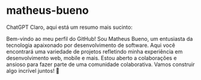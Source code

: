 # matheus-bueno

ChatGPT
Claro, aqui está um resumo mais sucinto:

Bem-vindo ao meu perfil do GitHub! Sou Matheus Bueno, um entusiasta da tecnologia apaixonado por desenvolvimento de software. Aqui você encontrará uma variedade de projetos refletindo minha experiência em desenvolvimento web, mobile e mais. Estou aberto a colaborações e ansioso para fazer parte de uma comunidade colaborativa. Vamos construir algo incrível juntos! 🚀
